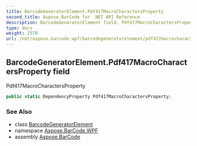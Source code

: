 ```yaml
---
title: BarcodeGeneratorElement.Pdf417MacroCharactersProperty
second_title: Aspose.BarCode for .NET API Reference
description: BarcodeGeneratorElement field. Pdf417MacroCharactersProperty
type: docs
weight: 2570
url: /net/aspose.barcode.wpf/barcodegeneratorelement/pdf417macrocharactersproperty/
---
```

## BarcodeGeneratorElement.Pdf417MacroCharactersProperty field

Pdf417MacroCharactersProperty

```csharp
public static DependencyProperty Pdf417MacroCharactersProperty;
```

### See Also

* class [BarcodeGeneratorElement](../)
* namespace [Aspose.BarCode.WPF](../../barcodegeneratorelement/)
* assembly [Aspose.BarCode](../../../)


